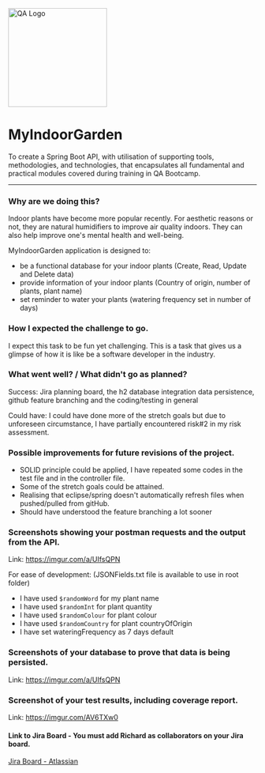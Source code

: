 <img src="https://assets.cloudacademy.com/manual_uploaded/transactional-emails/qa/logo.svg" alt="QA Logo" width="200"/>

# MyIndoorGarden
To create a Spring Boot API, with utilisation of supporting tools, methodologies, and technologies, that encapsulates all fundamental and practical modules covered during training in QA Bootcamp.

---
### Why are we doing this?

Indoor plants have become more popular recently.
For aesthetic reasons or not, they are natural humidifiers to improve air quality indoors. 
They can also help improve one's mental health and well-being.

MyIndoorGarden application is designed to:
- be a functional database for your indoor plants (Create, Read, Update and Delete data)
- provide information of your indoor plants (Country of origin, number of plants, plant name)
- set reminder to water your plants (watering frequency set in number of days)

### How I expected the challenge to go.

I expect this task to be fun yet challenging. 
This is a task that gives us a glimpse of how it is like be a software developer in the industry.

### What went well? / What didn't go as planned?

Success: Jira planning board, the h2 database integration data persistence, github feature branching and the coding/testing in general

Could have: I could have done more of the stretch goals but due to unforeseen circumstance, I have partially encountered risk#2 in my risk assessment.

### Possible improvements for future revisions of the project.
- SOLID principle could be applied, I have repeated some codes in the test file and in the controller file.
- Some of the stretch goals could be attained.
- Realising that eclipse/spring doesn't automatically refresh files when pushed/pulled from gitHub.
- Should have understood the feature branching a lot sooner

### Screenshots showing your postman requests and the output from the API.

Link: https://imgur.com/a/UIfsQPN

For ease of development: (JSONFields.txt file is available to use in root folder)
- I have used `$randomWord` for my plant name
- I have used `$randomInt` for plant quantity
- I have used `$randomColour` for plant colour
- I have used `$randomCountry` for plant countryOfOrigin
- I have set wateringFrequency as 7 days default

### Screenshots of your database to prove that data is being persisted.

Link: https://imgur.com/a/UIfsQPN

### Screenshot of your test results, including coverage report.

Link: https://imgur.com/AV6TXw0

#### Link to Jira Board - You must add Richard as collaborators on your Jira board.

[Jira Board - Atlassian](https://xavvy.atlassian.net/jira/software/projects/IG/boards/4/backlog?sprintCompleted)
